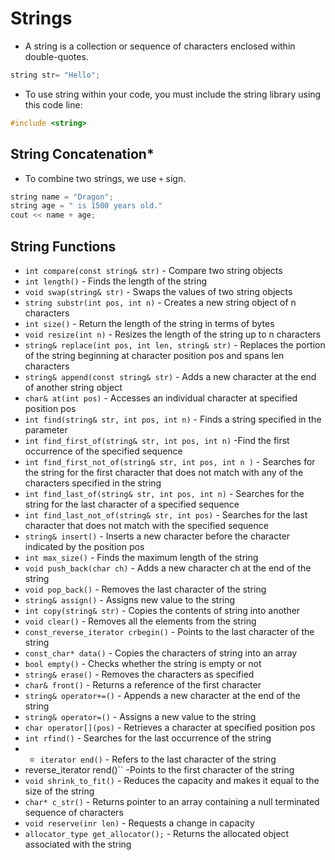 # Strings
- A string is a collection or sequence of characters enclosed within double-quotes. 
```cpp
string str= "Hello";
```
- To use string within your code, you must include the string library using this code line: 
```cpp
#include <string>
```
## String Concatenation*
- To combine two strings, we use ``+`` sign.
```cpp
string name = "Dragon";
string age = " is 1500 years old."
cout << name + age;
```
## String Functions 
- ``int compare(const string& str)`` - Compare two string objects
- ``int length()`` - Finds the length of the string
- ``void swap(string& str)`` - Swaps the values of two string objects
- ``string substr(int pos, int n)`` - Creates a new string object of n characters
- ``int size()`` - Return the length of the string in terms of bytes
- ``void resize(int n)`` - Resizes the length of the string up to n characters
- ``string& replace(int pos, int len, string& str)`` - Replaces the portion of the string beginning at character position pos and spans len characters
- ``string& append(const string& str)`` - Adds a new character at the end of another string object
- ``char& at(int pos)`` - Accesses an individual character at specified position pos
- ``int find(string& str, int pos, int n)`` - Finds a string specified in the parameter
- ``int find_first_of(string& str, int pos, int n)`` -Find the first occurrence of the specified sequence
- ``int find_first_not_of(string& str, int pos, int n )`` - Searches for the string for the first character that does not match with any of the characters specified in the string
- ``int find_last_of(string& str, int pos, int n)`` - Searches for the string for the last character of a specified sequence
- ``int find_last_not_of(string& str, int pos)`` - Searches for the last character that does not match with the specified sequence
- ``string& insert()`` - Inserts a new character before the character indicated by the position pos
- ``int max_size()`` - Finds the maximum length of the string
- ``void push_back(char ch)`` - Adds a new character ch at the end of the string
- ``void pop_back()`` - Removes the last character of the string
- ``string& assign()`` - Assigns new value to the string
- ``int copy(string& str)`` - Copies the contents of string into another
- ``void clear()`` - Removes all the elements from the string
- ``const_reverse_iterator crbegin()`` - Points to the last character of the string
- ``const_char* data()`` - Copies the characters of string into an array
- ``bool empty()`` - Checks whether the string is empty or not
- ``string& erase()`` - Removes the characters as specified
- ``char& front()`` - Returns a reference of the first character
- ``string& operator+=()`` - Appends a new character at the end of the string
- ``string& operator=()`` - Assigns a new value to the string
- ``char operator[](pos)`` - Retrieves a character at specified position pos
- ``int rfind()`` - Searches for the last occurrence of the string
- - ``iterator end()`` - Refers to the last character of the string
- reverse_iterator rend()`` -Points to the first character of the string
- ``void shrink_to_fit()`` - Reduces the capacity and makes it equal to the size of the string
- ``char* c_str()`` - Returns pointer to an array containing a null terminated sequence of characters
- ``void reserve(inr len)`` - Requests a change in capacity 
- ``allocator_type get_allocator();`` - Returns the allocated object associated with the string
